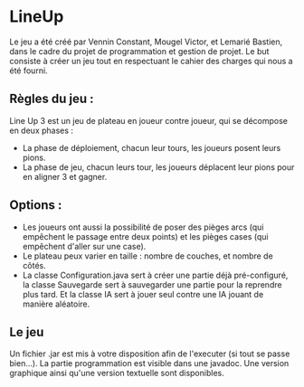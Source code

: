 # LineUp
Le jeu a été créé par Vennin Constant, Mougel Victor, et Lemarié Bastien, dans le cadre du projet de programmation et gestion de projet.
Le but consiste à créer un jeu tout en respectuant le cahier des charges qui nous a été fourni.

## Règles du jeu :
Line Up 3 est un jeu de plateau en joueur contre joueur, qui se décompose en deux phases :
- La phase de déploiement, chacun leur tours, les joueurs posent leurs pions.
- La phase de jeu, chacun leurs tour, les joueurs déplacent leur pions pour en aligner 3 et gagner.

## Options :
-  Les joueurs ont aussi la possibilité de poser des pièges arcs (qui empêchent le passage entre deux points)
et les pièges cases (qui empêchent d'aller sur une case).
-  Le plateau peux varier en taille : nombre de couches, et nombre de côtés.
-  La classe Configuration.java sert à créer une partie déjà pré-configuré, la classe Sauvegarde sert à sauvegarder une partie pour la reprendre plus tard.
Et la classe IA sert à jouer seul contre une IA jouant de manière aléatoire.

## Le jeu
Un fichier .jar est mis à votre disposition afin de l'executer (si tout se passe bien...).
La partie programmation est visible dans une javadoc.
Une version graphique ainsi qu'une version textuelle sont disponibles.